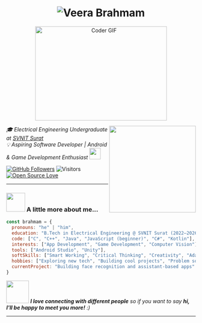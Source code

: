 <h1 align="center">
  <img src="https://readme-typing-svg.demolab.com?font=Fira+Code&pause=1000&color=F7B32B&width=435&lines=Hi%2C+I'm+Veera+Brahmam!;Tech+Explorer+%7C+App+Dev+Enthusiast+%7C+Problem+Solver" alt="Veera Brahmam" />
</h1>

<p align="center">
  <img alt="Coder GIF" height="250" width="350" src="https://thumbs.gfycat.com/EvilNextDevilfish-small.gif" />
</p>

<img align="right" src="https://media.giphy.com/media/ieyl9zmCjO4b4t6qoY/giphy.gif" width="230"/>

<p><em>
🎓 Electrical Engineering Undergraduate at <a href="https://svnit.ac.in" target="_blank">SVNIT Surat</a>  
<br>
💡 Aspiring Software Developer | Android & Game Development Enthusiast  
<img src="https://media.giphy.com/media/fYSnHlufseco8Fh93Z/giphy.gif" width="30">
</em></p>

[![GitHub Followers](https://img.shields.io/github/followers/mvbrahmam33?label=Follow&style=social)](https://github.com/mvbrahmam33)
![Visitors](https://visitor-badge.laobi.icu/badge?page_id=mvbrahmam33.mvbrahmam33)
[![Open Source Love](https://badges.frapsoft.com/os/v1/open-source.svg?v=102)](https://github.com/ellerbrock/open-source-badge)

---

### <img src="https://media.giphy.com/media/VgCDAzcKvsR6OM0uWg/giphy.gif" width="50"> A little more about me...

```javascript
const brahmam = {
  pronouns: "he" | "him",
  education: "B.Tech in Electrical Engineering @ SVNIT Surat (2022–2026)",
  code: ["C", "C++", "Java", "JavaScript (beginner)", "C#", "Kotlin"],
  interests: ["App Development", "Game Development", "Computer Vision"],
  tools: ["Android Studio", "Unity"],
  softSkills: ["Smart Working", "Critical Thinking", "Creativity", "Adaptability"],
  hobbies: ["Exploring new tech", "Building cool projects", "Problem solving"],
  currentProject: "Building face recognition and assistant-based apps"
}


```

<img src="https://media.giphy.com/media/LnQjpWaON8nhr21vNW/giphy.gif" width="60"> <em><b>I love connecting with different people</b> so if you want to say <b>hi, I'll be happy to meet you more!</b> :)</em>

---
